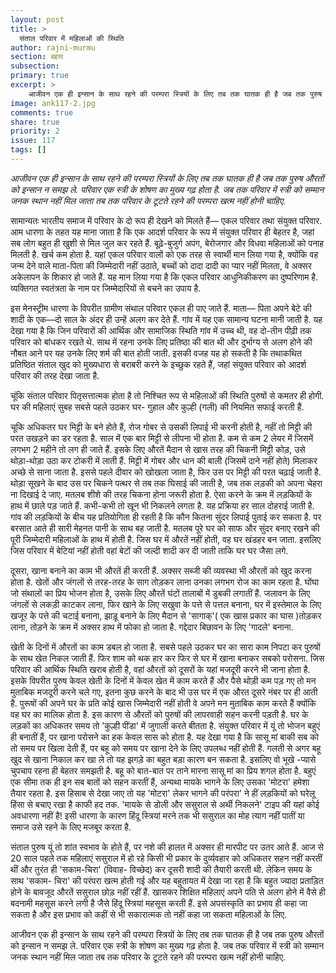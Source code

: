 ```yaml
---
layout: post
title: >
  संताल परिवार में महिलाओं की स्थिति
author: rajni-murmu
section: बहस
subsection:
primary: true
excerpt: >
    आजीवन एक ही इन्सान के साथ रहने की परम्परा स्त्रियों के लिए तब तक घातक ही है जब तक पुरुष औरतों को इन्सान न समझ ले. परिवार एक स्त्री के शोषण का मुख्य गढ़ होता है. जब तक परिवार में स्त्री को सम्मान जनक स्थान नहीं मिल जाता तब तक परिवार के टूटते रहने की परम्परा खत्म नहीं होनी चाहिए.
image: ank117-2.jpg
comments: true
share: true
priority: 2
issue: 117
tags: []
---
```

*आजीवन एक ही इन्सान के साथ रहने की परम्परा स्त्रियों के लिए तब तक घातक ही है जब तक पुरुष औरतों को इन्सान न समझ ले. परिवार एक स्त्री के शोषण का मुख्य गढ़ होता है. जब तक परिवार में स्त्री को सम्मान जनक स्थान नहीं मिल जाता तब तक परिवार के टूटते रहने की परम्परा खत्म नहीं होनी चाहिए.*

सामान्यतः भारतीय समाज में परिवार के दो रूप ही देखने को मिलते हैं— एकल परिवार तथा संयुक्त परिवार. आम धारणा के तहत यह माना जाता है कि एक आदर्श परिवार के रूप में संयुक्त परिवार ही बेहतर है, जहां सब लोग बहुत ही खुशी से मिल जुल कर रहते हैं. बूढ़े-बुजुर्ग अपंग, बेरोजगार और विधवा महिलाओं को पनाह मिलती है. खर्च कम होता है. यहां एकल परिवार वालों को एक तरह से स्वार्थी मान लिया गया है, क्योंकि वह जन्म देने वाले माता-पिता की जिम्मेदारी नहीं उठाते, बच्चों को दादा दादी का प्यार नहीं मिलता, वे अक्सर अकेलापन के शिकार हो जाते हैं. यह मान लिया गया है कि एकल परिवार आधुनिकीकरण का दुष्परिणाम है. व्यक्तिगत स्वतंत्रता के नाम पर जिम्मेदारियों से बचने का उपाय है.

इस मेनस्ट्रीम धारणा के विपरीत ग्रामीण संथाल परिवार एकल ही पाए जाते हैं. माता— पिता अपने बेटे की शादी के एक—दो साल के अंदर ही उन्हें अलग कर देते हैं. गांव में यह एक सामान्य घटना मानी जाती है. यह देखा गया है कि जिन परिवारों की आर्थिक और सामाजिक स्थिति गांव में उच्च थी, वह दो-तीन पीढ़ी तक  परिवार को बांधकर रखते थे. साथ में रहना उनके लिए प्रतिष्ठा की बात थी और दुर्भाग्य से अलग होने की नौबत आने पर यह उनके लिए शर्म की बात होती जाती. इसकी वजह यह हो सकती है कि तथाकथित प्रतिष्ठित संताल खुद को मुख्यधारा से बराबरी करने के इच्छुक रहते हैं, जहां संयुक्त परिवार को आदर्श परिवार की तरह देखा जाता है.

चूंकि संताल परिवार पितृसत्तात्मक होता है तो निश्चित रूप से महिलाओं की स्थिति पुरुषों से कमतर ही होगी. घर की महिलाएं सुबह सबसे पहले उठकर घर- गुहाल और कुल्ही (गली) की नियमित सफाई करती हैं.

चूकि अधिकतर घर मिट्टी के बने होते हैं, रोज गोबर से उसकी लिपाई भी करनी होती है, नहीं तो मिट्टी की परत उखड़ने का डर रहता है. साल में एक बार मिट्टी से लीपना भी होता है. कम से कम 2 लेयर में जिसमें लगभग 2 महीने तो लग ही जाते हैं. इसके लिए औरतें मैदान से खास तरह की चिकनी मिट्टी कोड़, उसे थोड़ा-थोड़ा उठा कर टोकरी में लाती हैं. मिट्टी में गोबर और धान की बाली (जिसमें दाने नहीं होते) मिलाकर अच्छे से साना जाता है. इससे पहले दीवार को खोखला जाता है, फिर उस पर मिट्टी की परत चढ़ाई जाती है. थोड़ा सूखने के बाद उस पर चिकने पत्थर से  तब तक घिसाई की जाती है, जब तक लड़की को अपना चेहरा ना दिखाई दे जाए. मतलब शीशे की तरह चिकना होना जरूरी होता है. ऐसा करने के क्रम में लड़कियों के हाथ में छाले पड़ जाते हैं. कभी-कभी तो खून भी निकलने लगता है. यह प्रक्रिया हर साल दोहराई जाती है. गांव की लड़कियों के बीच यह प्रतियोगिता ही रहती है कि कौन कितना सुंदर लिपाई पुताई कर सकता है. पर बरसात आते ही सारी मेहनत पानी के साथ बह जाती है. मतलब पूरे घर को साफ और सुंदर बनाए रखने की पूरी जिम्मेदारी महिलाओं के हाथ में होती है. जिस घर में औरतें नहीं होती, वह घर खंडहर बन जाता. इसलिए जिस परिवार में बेटियां नहीं होती वहां बेटों की जल्दी शादी कर दी जाती ताकि घर घर जैसा लगे.

दूसरा, खाना बनाने का काम भी औरतें ही करती हैं. अक्सर सब्जी की व्यवस्था भी औरतों को खुद करना होता है. खेतों और जंगलों से तरह-तरह के साग तोड़कर लाना उनका लगभग रोज का काम रहता है. घोंघा जो संथालों का प्रिय भोजन होता है, उसके लिए औरतें घंटों तालाबों में डुबकी लगातीं हैं. जलावन के लिए जंगलों से लकड़ी काटकर लाना, फिर खाने के लिए सखुवा के पत्ते से पत्तल बनाना, घर में इस्तेमाल के लिए खजूर के पत्ते की चटाई बनाना, झाड़ू बनाने के लिए मैदान से 'सागाक्'( एक खास प्रकार का घास )तोड़कर लाना, तोड़ने के क्रम में अक्सर हाथ में फोका हो जाता है. गद्देदार बिछावन के लिए 'गादले' बनाना.

खेती के दिनों में औरतों का काम डबल हो जाता है. सबसे पहले उठकर घर का सारा काम निपटा कर पुरुषों के साथ खेत निकल जाती हैं. फिर शाम को थक हार कर फिर से घर में खाना बनाकर सबको परोसना. जिस परिवार की आर्थिक स्थिति खराब होती है, वहां औरतों को दूसरों के यहां मजदूरी करने भी जाना होता है. इसके विपरीत पुरुष केवल खेती के दिनों में केवल खेत में काम करते हैं और पैसे थोड़ी कम पड़ गए तो मन मुताबिक मजदूरी करने चले गए, इतना कुछ करने के बाद भी उस घर में एक औरत दूसरे नंबर पर ही आती है. पुरूषों की अपने घर के प्रति कोई खास जिम्मेदारी नहीं होती वे अपने मन मुताबिक काम करते हैं क्योंकि वह घर का मालिक होता है. इस कारण से औरतों को पुरुषों की लापरवाही सहन करनी पड़ती है. घर के लड़कों का अधिकतर समय तो 'कुल्ही पींडा' में जुगाली करते बीतता है.
संयुक्त परिवार में यूं तो भोजन बहुएं ही बनातीं हैं, पर खाना परोसने का हक केवल सास को होता है. यह देखा गया है कि सासू मां बाकी सब को तो समय पर खिला देती हैं, पर बहू को समय पर खाना देने के लिए उपलब्ध नहीं होती हैं. गलती से अगर बहू खुद से खाना निकाल कर खा ले तो यह झगड़े का बहुत बड़ा कारण बन सकता है. इसलिए वो भूखे -प्यासे चुपचाप रहना ही बेहतर समझती है. बहू को बात-बात पर ताने मारना सासू मां का प्रिय शगल होता है. बहुएं एक सीमा तक ही इन सब बातों को सहन करतीं हैं, अन्यथा मायके भागने के लिए उसका 'मोटरा' हमेशा तैयार रहता है. इस हिसाब से देखा जाए तो यह 'मोटरा' लेकर भागने की परंपरा' ने हीं लड़कियों को घरेलू हिंसा से बचाए रखा है काफी हद तक. 'मायके से डोली और ससुराल से अर्थी निकलने' टाइप की यहां कोई  अवधारणा नहीं है! इसी धारणा के कारण हिंदू स्त्रियां मरने तक भी ससुराल का मोह त्याग नहीं पातीं या समाज उसे रहने के लिए मजबूर करता है.

संताल पुरुष यूं तो शांत स्वभाव के होते हैं, पर नशे की हालत में अक्सर ही मारपीट पर उतर आते हैं. आज से 20 साल पहले तक महिलाएं ससुराल में हो रहे किसी भी प्रकार के दुर्व्यवहार को अधिकतर सहन नहीं करतीं थीं और तुरंत ही 'सकाम-चिरा' (विवाह- विच्छेद) कर दूसरी शादी की तैयारी करती थी. लेकिन समय के साथ 'सकाम- चिरा' की परंपरा खत्म होती गई और यह बहुतायत में देखा जा रहा है कि बहुत ज्यादा प्रताड़ित होने के बावजूद औरतें ससुराल छोड़ नहीं रहीं हैं. खासकर शिक्षित महिलाएं अपने पति से अलग होने में वैसे ही बदनामी महसूस करने लगी है जैसे हिंदू स्त्रियां महसूस करती हैं. इसे अपसंस्कृति का प्रभाव ही कहा जा सकता है और इस प्रभाव को कहीं से भी सकारात्मक तो नहीं कहा जा सकता महिलाओं के लिए.

आजीवन एक ही इन्सान के साथ रहने की परम्परा स्त्रियों के लिए तब तक घातक ही है जब तक पुरुष औरतों को इन्सान न समझ ले. परिवार एक स्त्री के शोषण का मुख्य गढ़ होता है. जब तक परिवार में स्त्री को सम्मान जनक स्थान नहीं मिल जाता तब तक परिवार के टूटते रहने की परम्परा खत्म नहीं होनी चाहिए.
